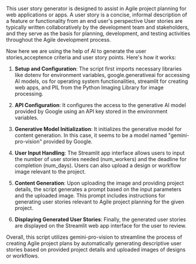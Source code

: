 This user story generator is designed to assist in Agile project planning for web applications or apps.
A user story is a concise, informal description of a feature or functionality from an end user's perspective
User stories are typically written collaboratively by the development team and stakeholders, and they serve as the basis for planning, development,
and testing activities throughout the Agile development process.

Now here we are using the help of AI to generate the user stories,acceptence criteria and user story points.
Here's how it works:

1. **Setup and Configuration**: The script first imports necessary libraries like dotenv for environment variables, google.generativeai for accessing AI models, os
    for operating system functionalities, streamlit for creating web apps, and PIL from the Python Imaging Library for image processing.

3. **API Configuration**: It configures the access to the generative AI model provided by Google using an API key stored in the environment variables.

4. **Generative Model Initialization**: It initializes the generative model for content generation. In this case, it seems to be a model named "gemini-pro-vision" provided by Google.

5. **User Input Handling**: The Streamlit app interface allows users to input the number of user stories needed (num_workers) and the deadline for completion (num_days).
   Users can also upload a design or workflow image relevant to the project.

7. **Content Generation**: Upon uploading the image and providing project details, the script generates a prompt based on the input parameters and the uploaded image.
   This prompt includes instructions for generating user stories relevant to Agile project planning for the given project.

9. **Displaying Generated User Stories**: Finally, the generated user stories are displayed on the Streamlit web app interface for the user to review.

Overall, this script utilizes gemini-pro-vision to streamline the process of creating Agile project plans by automatically generating descriptive user stories based on provided project details 
and uploaded images of designs or workflows.
